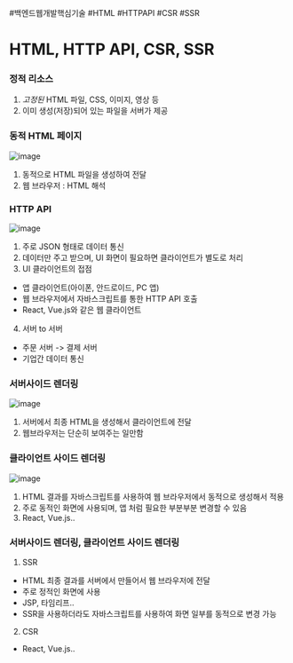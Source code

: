 #백엔드웹개발핵심기술 #HTML #HTTPAPI #CSR #SSR 

# HTML, HTTP API, CSR, SSR 
### 정적 리소스 
1. *고정된* HTML 파일, CSS, 이미지, 영상 등 
2. 이미 생성(저장)되어 있는 파일을 서버가 제공 

### 동적 HTML 페이지 
![image](https://user-images.githubusercontent.com/44944031/113299443-d91d6a00-9337-11eb-9b78-6f728878dd0a.png)
1. 동적으로 HTML 파일을 생성하여 전달 
2. 웹 브라우저 : HTML 해석 

### HTTP API 
![image](https://user-images.githubusercontent.com/44944031/113299440-d7ec3d00-9337-11eb-9d6b-80966b47e4cc.png)
1. 주로 JSON 형태로 데이터 통신
2. 데이터만 주고 받으며, UI 화면이 필요하면 클라이언트가 별도로 처리 
3. UI 클라이언트의 접점 
* 앱 클라이언트(아이폰, 안드로이드, PC 앱) 
* 웹 브라우저에서 자바스크립트를 통한 HTTP API 호출 
* React, Vue.js와 같은 웹 클라이언트
4. 서버 to 서버 
* 주문 서버 -> 결제 서버 
* 기업간 데이터 통신 

### 서버사이드 렌더링
![image](https://user-images.githubusercontent.com/44944031/113299447-da4e9700-9337-11eb-94b5-cd0fae8d96f4.png)
1. 서버에서 최종 HTML을 생성해서 클라이언트에 전달 
2. 웹브라우저는 단순히 보여주는 일만함 

### 클라이언트 사이드 렌더링 
![image](https://user-images.githubusercontent.com/44944031/113299456-dcb0f100-9337-11eb-98ce-000e387b56f7.png)
1. HTML 결과를 자바스크립트를 사용하여 웹 브라우저에서 동적으로 생성해서 적용 
2. 주로 동적인 화면에 사용되며, 앱 처럼 필요한 부분부분 변경할 수 있음 
3. React, Vue.js.. 

### 서버사이드 렌더링, 클라이언트 사이드 렌더링 
1. SSR 
* HTML 최종 결과를 서버에서 만들어서 웹 브라우저에 전달
* 주로 정적인 화면에 사용
* JSP, 타임리프.. 
* SSR을 사용하더라도 자바스크립트를 사용하여 화면 일부를 동적으로 변경 가능 
2. CSR 
* React, Vue.js.. 

